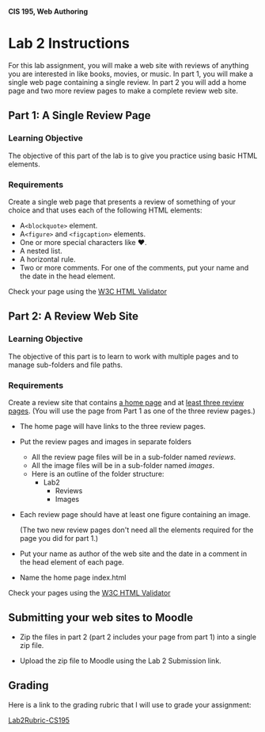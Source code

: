 **CIS 195, Web Authoring**

# Lab 2 Instructions

For this lab assignment, you will make a web site with reviews of anything you are interested in like books, movies, or music. In part 1, you will make a single web page containing a single review. In part 2 you will add a home page and two more review pages to make a complete review web site.

## Part 1: A Single Review Page

### Learning Objective

The objective of this part of the lab is to give you practice using basic HTML elements.

### Requirements

Create a single web page that presents a review of something of your choice and that uses each of the following HTML elements:

- A`<blockquote>` element.
- A`<figure>` and `<figcaption>` elements.
- One or more special characters like &hearts;.
- A nested list.
- A horizontal rule.
- Two or more comments. For one of the comments, put your name and the date in the head element.

Check your page using the [W3C HTML Validator](https://validator.w3.org)  



## Part 2: A Review Web Site

### Learning Objective

The objective of this part is to learn to work with multiple pages and to manage sub-folders and file paths.

### Requirements

Create a review site that contains <u>a home page</u> and at <u>least three review pages</u>.
 (You will use the page from Part 1 as one of the three review pages.)

- The home page will have links to the three review pages.

- Put the review pages and images in separate folders

  - All the review page files will be in a sub-folder named *reviews*.
  - All the image files will be in a sub-folder named *images*.
  - Here is an outline of the folder structure:
    - Lab2
      - Reviews
      - Images

- Each review page should have at least one figure containing an image.

  (The two new review pages don't need all the elements required for the page you did for part 1.)

- Put your name as author of the web site and the date in a comment in the head element of each page.

- Name the home page index.html

Check your pages using the [W3C HTML Validator](https://validator.w3.org)  



## Submitting your web sites to Moodle

- Zip the files in part 2 (part 2 includes your page from part 1) into a single zip file.

- Upload the zip file to Moodle using the Lab 2 Submission link.

  

## Grading

Here is a link to the grading rubric that I will use to grade your assignment:

[Lab2Rubric-CS195](Lab2Rubric-CS195.htm)
